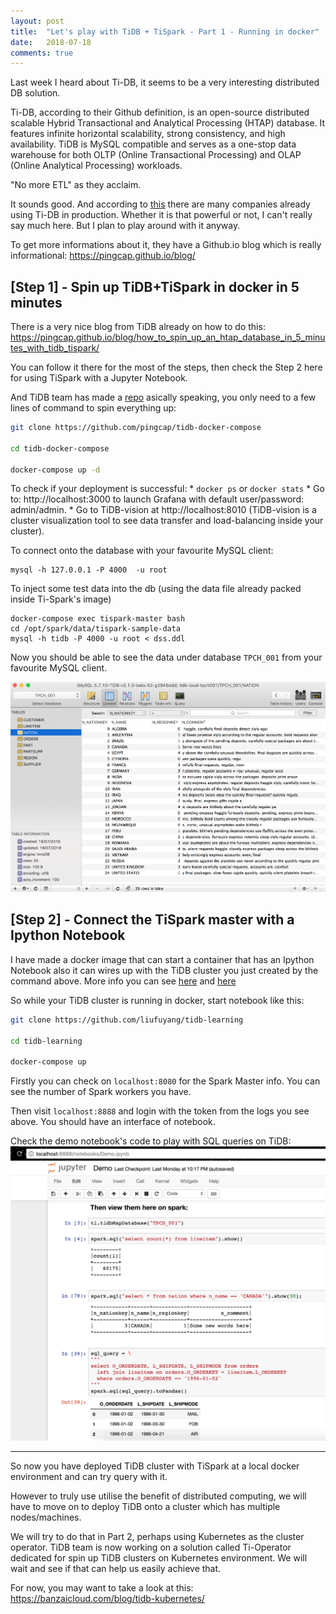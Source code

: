 ```yaml
---
layout: post
title:  "Let's play with TiDB + TiSpark - Part 1 - Running in docker"
date:   2018-07-18
comments: true
---
```


Last week I heard about Ti-DB, it seems to be a very interesting distributed 
DB solution. 

Ti-DB, according to their Github definition, 
is an open-source distributed scalable Hybrid Transactional and Analytical Processing (HTAP) database. It features infinite horizontal scalability, strong consistency, and high availability. TiDB is MySQL compatible and serves as a one-stop data warehouse for both OLTP (Online Transactional Processing) and OLAP (Online Analytical Processing) workloads.

"No more ETL" as they acclaim. 

It sounds good. And according to [this](https://github.com/pingcap/docs/blob/master/adopters.md) there are many companies
already using Ti-DB in production. Whether it is that powerful or not, I can't really say much here. But I plan to play around with it anyway.

To get more informations about it, they have a Github.io blog which is really informational:
https://pingcap.github.io/blog/

## [Step 1] - Spin up TiDB+TiSpark in docker in 5 minutes
There is a very nice blog from TiDB already on how to do this:
https://pingcap.github.io/blog/how_to_spin_up_an_htap_database_in_5_minutes_with_tidb_tispark/

You can follow it there for the most of the steps, then check the Step 2 here for using TiSpark 
with a Jupyter Notebook.

And TiDB team has made a [repo](https://github.com/pingcap/tidb-docker-compose) asically speaking, you only
need to a few lines of command to spin everything up:

```sh
git clone https://github.com/pingcap/tidb-docker-compose

cd tidb-docker-compose

docker-compose up -d
```

To check if your deployment is successful:
    * `docker ps` or `docker stats`
    * Go to: http://localhost:3000 to launch Grafana with default user/password: admin/admin.
    * Go to TiDB-vision at http://localhost:8010 (TiDB-vision is a cluster visualization tool to see data transfer and load-balancing inside your cluster).

To connect onto the database with your favourite MySQL client:
```
mysql -h 127.0.0.1 -P 4000  -u root
```

To inject some test data into the db (using the data file already packed inside Ti-Spark's image)
```
docker-compose exec tispark-master bash
cd /opt/spark/data/tispark-sample-data
mysql -h tidb -P 4000 -u root < dss.ddl
```
Now you should be able to see the data under database `TPCH_001` from your favourite MySQL client.

![TiDB](/assets/tidb/2018-07-18-lets-play-tidb/dbclient.png)

## [Step 2] - Connect the TiSpark master with a Ipython Notebook
I have made a docker image that can start a container that has an Ipython Notebook
also it can wires up with the TiDB cluster you just created by the command above.
More info you can see [here](https://hub.docker.com/r/liufuyang/tispark-notebook/) and [here](https://github.com/liufuyang/tidb-learning)

So while your TiDB cluster is running in docker, start notebook like this:
```sh
git clone https://github.com/liufuyang/tidb-learning

cd tidb-learning

docker-compose up
```
Firstly you can check on `localhost:8080` for the Spark Master info. You can see the number of Spark workers you have.

Then visit `localhost:8888` and login with the token from the logs you see above. You should have an interface of notebook.

Check the demo notebook's code to play with SQL queries on TiDB:
![TiSpark](/assets/tidb/2018-07-18-lets-play-tidb/tispark.png)

---

So now you have deployed TiDB cluster with TiSpark at a local 
docker environment and can try query with it. 

However to truly use utilise the benefit of distributed computing,
we will have to move on to deploy TiDB onto a cluster which has 
multiple nodes/machines.

We will try to do that in Part 2, perhaps using Kubernetes as the 
cluster operator. TiDB team is now working on a solution called 
Ti-Operator dedicated for spin up TiDB clusters on Kubernetes 
environment. We will wait and see if that can help us easily 
achieve that.

For now, you may want to take a look at this:
https://banzaicloud.com/blog/tidb-kubernetes/
